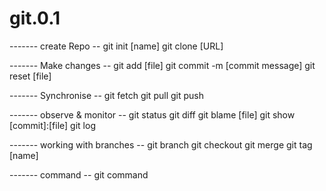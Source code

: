 # git.0.1

------- create Repo --
git init [name]
git clone [URL]


------- Make changes --
git add [file]
git commit -m [commit message]
git reset [file]


------- Synchronise --
git fetch 
git pull
git push


------- observe & monitor --
git status
git diff
git blame [file]
git show [commit]:[file]
git log

------- working with branches --
git branch
git checkout
git merge
git tag [name]

------- command --
git command
